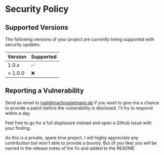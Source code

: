 # Security Policy

## Supported Versions

The following versions of your project are
currently being supported with security updates.

| Version | Supported          |
| ------- | ------------------ |
| 1.0.x   | :white_check_mark: |
| < 1.0.0 | :x:                |

## Reporting a Vulnerability

Send an email to mail@martinspielmann.de if you want to give me a chance to provide a patch before the vulnerability is disclosed.
I'll try to respond within a day.

Feel free to go for a full displosure instead and open a Github issue with your finding.

As this is a private, spare time project, I will highly appreciate any contribution but won't able to provide a bounty. 
But (if you like) you will be named in the release notes of the fix and added to the README
